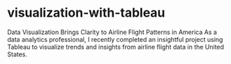 # visualization-with-tableau
Data Visualization Brings Clarity to Airline Flight Patterns in America  As a data analytics professional, I recently completed an insightful project using Tableau to visualize trends and insights from airline flight data in the United States. 
